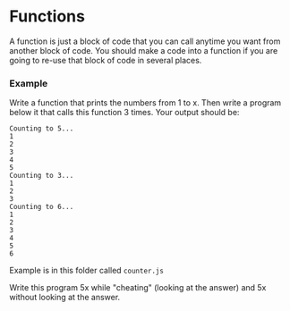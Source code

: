 # Functions

A function is just a block of code that you can call anytime you want from another block of code.  You should make a code into a function if you are going to re-use that block of code in several places.

### Example
Write a function that prints the numbers from 1 to x.  Then write a program below it that calls this function 3 times.  Your output should be:
```
Counting to 5...
1
2
3
4
5
Counting to 3...
1
2
3
Counting to 6...
1
2
3
4
5
6
```

Example is in this folder called `counter.js`

Write this program 5x while "cheating" (looking at the answer) and 5x without looking at the answer.